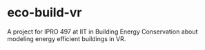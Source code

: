 # eco-build-vr
A project for IPRO 497 at IIT in Building Energy Conservation about modeling energy efficient buildings in VR.
